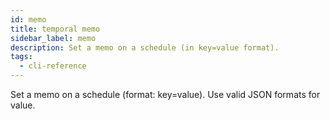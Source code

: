 ```yaml
---
id: memo
title: temporal memo
sidebar_label: memo
description: Set a memo on a schedule (in key=value format).
tags:
  - cli-reference
---
```


Set a memo on a schedule (format: key=value).
Use valid JSON formats for value.

